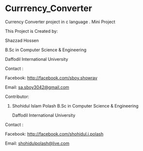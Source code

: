# Currrency_Converter
Currency Converter project in c language . Mini Project

This Project is Created by:

Shazzad Hossen

B.Sc in Computer Science & Engineering

Daffodil International University


Contact : 

Facebook: http://facebook.com/sboy.showrav

Email: sa.sboy3042@gmail.com


Contributor:

1. Shohidul Islam Polash
   B.Sc in Computer Science & Engineering

   Daffodil International University


  Contact : 

  Facebook: http://facebook.com/shohidul.i.polash

  Email: shohidulpolash@live.com
